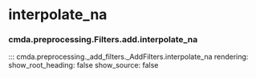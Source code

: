 # interpolate_na

### cmda.preprocessing.Filters.add.interpolate_na
::: cmda.preprocessing._add_filters._AddFilters.interpolate_na
    rendering:
      show_root_heading: false
      show_source: false